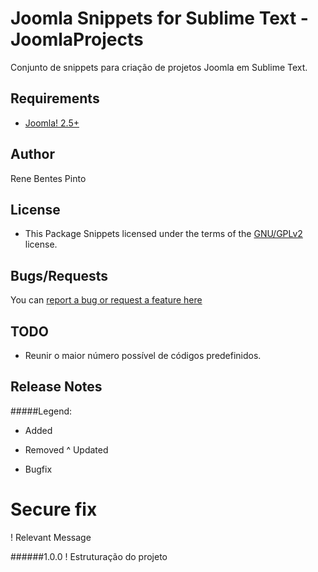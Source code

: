 Joomla Snippets for Sublime Text - JoomlaProjects
=============

Conjunto de snippets para criação de projetos Joomla em Sublime Text.

Requirements
------------

* [Joomla! 2.5+](http://www.joomla.org)

Author
------

Rene Bentes Pinto

License
--------

* This Package Snippets licensed under the terms of the [GNU/GPLv2](http://www.gnu.org/licenses/gpl-2.0.html) license.

Bugs/Requests
-------------

You can [report a bug or request a feature here](http://github.com/renebentes/joomlaprojects/issues)

TODO
----

* Reunir o maior número possível de códigos predefinidos.

Release Notes
-------------

#####Legend:
  + Added
  - Removed
  ^ Updated
  * Bugfix
  # Secure fix
  ! Relevant Message

######1.0.0
  ! Estruturação do projeto